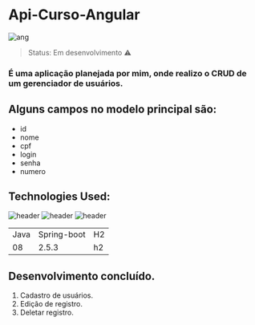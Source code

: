 # Api-Curso-Angular
![ang](https://github.com/JoaoEduardoFM/Back-Curso-Angular/assets/90796699/c089b6aa-9030-4a84-a518-45611f228557)

> Status: Em desenvolvimento ⚠️

### É uma aplicação planejada por mim, onde realizo o CRUD de um gerenciador de usuários.

## Alguns campos no modelo principal são:

+ id 
+ nome
+ cpf
+ login
+ senha
+ numero

## Technologies Used:
![header](https://user-images.githubusercontent.com/90796699/228732700-385f1245-70e2-4afa-8fcb-3838c43cc3d1.png)
![header](https://user-images.githubusercontent.com/90796699/228732963-6bafac5b-bb12-4e8d-b72a-47b3798f7bc3.png)
![header](https://user-images.githubusercontent.com/90796699/229381110-73a2592a-5e58-4948-ae38-a179cc119e10.png)
<table>
  <tr>
    <td>Java</td>
    <td>Spring-boot</td>
    <td>H2</td>
  </tr>
  <tr>
    <td>08</td>
    <td>2.5.3</td>
    <td>h2</td>
  </tr>
</table>

## Desenvolvimento concluído.

1) Cadastro de usuários.
2) Edição de registro.
3) Deletar registro.
